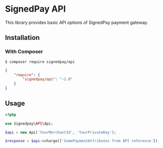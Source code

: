 # SignedPay API


This library provides basic API options of SignedPay payment gateway.

## Installation

### With Composer

```
$ composer require signedpay/api
```

```json
{
    "require": {
        "signedpay/api": "~1.0"
    }
}
```

## Usage

```php
<?php

use Signedpay\API\Api;

$api = new Api('YourMerchantId', 'YourPrivateKey');

$response = $api->charge(['SomePaymentAttributes from API reference']);

```